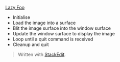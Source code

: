 [Lazy Foo](https://lazyfoo.net/tutorials/SDL/02_getting_an_image_on_the_screen/index.php)

 - Initialise
 - Load the image into a surface
 - Blit the image surface into the window surface
 - Update the window surface to display the image
 - Loop until a quit command is received
 - Cleanup and quit

> Written with [StackEdit](https://stackedit.io/).